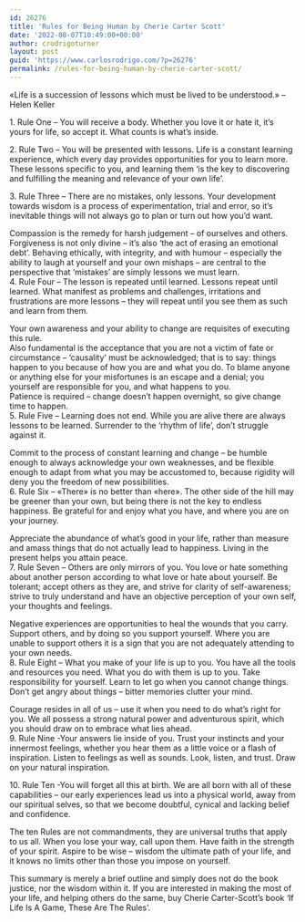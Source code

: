 ```yaml
---
id: 26276
title: 'Rules for Being Human by Cherie Carter Scott'
date: '2022-08-07T10:49:00+00:00'
author: crodrigoturner
layout: post
guid: 'https://www.carlosrodrigo.com/?p=26276'
permalink: /rules-for-being-human-by-cherie-carter-scott/
---
```


«Life is a succession of lessons which must be lived to be understood.» – Helen Keller

1\. Rule One – You will receive a body. Whether you love it or hate it, it’s yours for life, so accept it. What counts is what’s inside.

2\. Rule Two – You will be presented with lessons. Life is a constant learning experience, which every day provides opportunities for you to learn more. These lessons specific to you, and learning them ‘is the key to discovering and fulfilling the meaning and relevance of your own life’.

3\. Rule Three – There are no mistakes, only lessons. Your development towards wisdom is a process of experimentation, trial and error, so it’s inevitable things will not always go to plan or turn out how you’d want.

Compassion is the remedy for harsh judgement – of ourselves and others. Forgiveness is not only divine – it’s also ‘the act of erasing an emotional debt’. Behaving ethically, with integrity, and with humour – especially the ability to laugh at yourself and your own mishaps – are central to the perspective that ‘mistakes’ are simply lessons we must learn.  
4\. Rule Four – The lesson is repeated until learned. Lessons repeat until learned. What manifest as problems and challenges, irritations and frustrations are more lessons – they will repeat until you see them as such and learn from them.

Your own awareness and your ability to change are requisites of executing this rule.  
Also fundamental is the acceptance that you are not a victim of fate or circumstance – ‘causality’ must be acknowledged; that is to say: things happen to you because of how you are and what you do. To blame anyone or anything else for your misfortunes is an escape and a denial; you yourself are responsible for you, and what happens to you.  
Patience is required – change doesn’t happen overnight, so give change time to happen.  
5\. Rule Five – Learning does not end. While you are alive there are always lessons to be learned. Surrender to the ‘rhythm of life’, don’t struggle against it.

Commit to the process of constant learning and change – be humble enough to always acknowledge your own weaknesses, and be flexible enough to adapt from what you may be accustomed to, because rigidity will deny you the freedom of new possibilities.  
6\. Rule Six – «There» is no better than «here». The other side of the hill may be greener than your own, but being there is not the key to endless happiness. Be grateful for and enjoy what you have, and where you are on your journey.

Appreciate the abundance of what’s good in your life, rather than measure and amass things that do not actually lead to happiness. Living in the present helps you attain peace.  
7\. Rule Seven – Others are only mirrors of you. You love or hate something about another person according to what love or hate about yourself. Be tolerant; accept others as they are, and strive for clarity of self-awareness; strive to truly understand and have an objective perception of your own self, your thoughts and feelings.

Negative experiences are opportunities to heal the wounds that you carry. Support others, and by doing so you support yourself. Where you are unable to support others it is a sign that you are not adequately attending to your own needs.  
8\. Rule Eight – What you make of your life is up to you. You have all the tools and resources you need. What you do with them is up to you. Take responsibility for yourself. Learn to let go when you cannot change things. Don’t get angry about things – bitter memories clutter your mind.

Courage resides in all of us – use it when you need to do what’s right for you. We all possess a strong natural power and adventurous spirit, which you should draw on to embrace what lies ahead.  
9\. Rule Nine -Your answers lie inside of you. Trust your instincts and your innermost feelings, whether you hear them as a little voice or a flash of inspiration. Listen to feelings as well as sounds. Look, listen, and trust. Draw on your natural inspiration.

10\. Rule Ten -You will forget all this at birth. We are all born with all of these capabilities – our early experiences lead us into a physical world, away from our spiritual selves, so that we become doubtful, cynical and lacking belief and confidence.

The ten Rules are not commandments, they are universal truths that apply to us all. When you lose your way, call upon them. Have faith in the strength of your spirit. Aspire to be wise – wisdom the ultimate path of your life, and it knows no limits other than those you impose on yourself.

This summary is merely a brief outline and simply does not do the book justice, nor the wisdom within it. If you are interested in making the most of your life, and helping others do the same, buy Cherie Carter-Scott’s book ‘If Life Is A Game, These Are The Rules’.